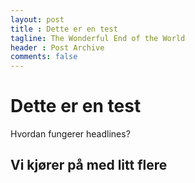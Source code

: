 ```yaml
---
layout: post
title : Dette er en test
tagline: The Wonderful End of the World
header : Post Archive
comments: false
---
```


# Dette er en test
Hvordan fungerer headlines?

## Vi kjører på med litt flere
